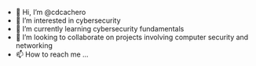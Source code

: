 - 👋 Hi, I’m @cdcachero
- 👀 I’m interested in cybersecurity
- 🌱 I’m currently learning cybersecurity fundamentals
- 💞️ I’m looking to collaborate on projects involving computer security and networking
- 📫 How to reach me ...

<!---
cdcachero/cdcachero is a ✨ special ✨ repository because its `README.md` (this file) appears on your GitHub profile.
You can click the Preview link to take a look at your changes.
--->
